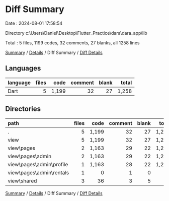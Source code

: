 # Diff Summary

Date : 2024-08-01 17:58:54

Directory c:\\Users\\Daniel\\Desktop\\Flutter_Practice\\dara\\dara_app\\lib

Total : 5 files,  1199 codes, 32 comments, 27 blanks, all 1258 lines

[Summary](results.md) / [Details](details.md) / Diff Summary / [Diff Details](diff-details.md)

## Languages
| language | files | code | comment | blank | total |
| :--- | ---: | ---: | ---: | ---: | ---: |
| Dart | 5 | 1,199 | 32 | 27 | 1,258 |

## Directories
| path | files | code | comment | blank | total |
| :--- | ---: | ---: | ---: | ---: | ---: |
| . | 5 | 1,199 | 32 | 27 | 1,258 |
| view | 5 | 1,199 | 32 | 27 | 1,258 |
| view\\pages | 2 | 1,163 | 29 | 22 | 1,214 |
| view\\pages\\admin | 2 | 1,163 | 29 | 22 | 1,214 |
| view\\pages\\admin\\profile | 1 | 1,163 | 28 | 22 | 1,213 |
| view\\pages\\admin\\rentals | 1 | 0 | 1 | 0 | 1 |
| view\\shared | 3 | 36 | 3 | 5 | 44 |

[Summary](results.md) / [Details](details.md) / Diff Summary / [Diff Details](diff-details.md)